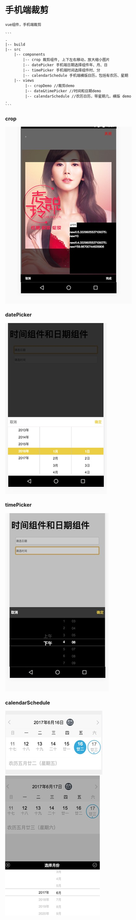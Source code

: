 # 手机端裁剪

    vue组件，手机端裁剪
    
    ```
    .
    |-- build
    |-- src
        |-- components
            |-- crop 裁剪组件, 上下左右移动，放大缩小图片
            |-- datePicker 手机端日期选择组件年、月、日
            |-- timePicker 手机端时间选择组件时、分
            |-- calendarSchedule 手机端横版日历，包括有农历、星期
        |-- views
             |-- cropDemo //裁剪demo
             |-- date&timePicker //时间和日期demo
             |-- calendarSchedule //农历日历，带星期几，横版 demo
    .
    ```
    
    
### crop
![裁剪](img/crop.png)

### datePicker
![时间组件](img/datePicker.png)

### timePicker
![时间组件](img/timePicker.png)

### calendarSchedule
![农历横版日历](img/1.png)
![农历横版日历](img/2.png)
